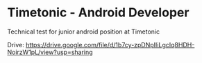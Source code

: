 # Timetonic - Android Developer
Technical test for junior android position at Timetonic

Drive: https://drive.google.com/file/d/1b7cy-zpDNpIIiLgcIq8HDH-NoirzW1pL/view?usp=sharing
